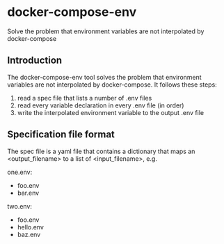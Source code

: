 # docker-compose-env

Solve the problem that environment variables are not interpolated by docker-compose

## Introduction

The docker-compose-env tool solves the problem that environment variables are not interpolated by docker-compose.
It follows these steps:

1. read a spec file that lists a number of .env files
2. read every variable declaration in every .env file (in order)
3. write the interpolated environment variable to the output .env file

## Specification file format

The spec file is a yaml file that contains a dictionary that maps an <output_filename> to a list of <input_filename>, e.g.

one.env:
  - foo.env
  - bar.env

two.env:
  - foo.env
  - hello.env
  - baz.env

